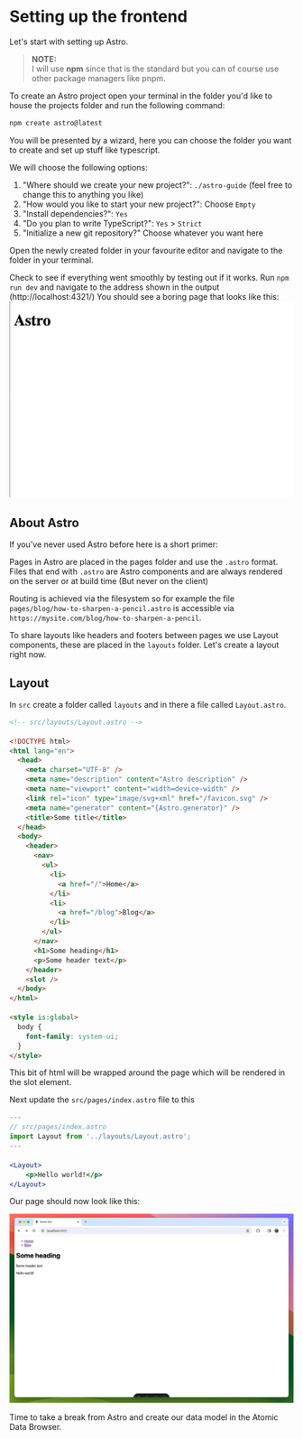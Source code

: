 # Setting up the frontend

Let's start with setting up Astro.

> **NOTE:** </br>
> I will use **npm** since that is the standard but you can of course use other package managers like pnpm.

To create an Astro project open your terminal in the folder you'd like to house the projects folder and run the following command:

```bash
npm create astro@latest
```

You will be presented by a wizard, here you can choose the folder you want to create and set up stuff like typescript.

We will choose the following options:

1. "Where should we create your new project?": `./astro-guide` (feel free to change this to anything you like)
2. "How would you like to start your new project?": Choose `Empty`
3. "Install dependencies?": `Yes`
4. "Do you plan to write TypeScript?": `Yes` > `Strict`
5. "Initialize a new git repository?" Choose whatever you want here

Open the newly created folder in your favourite editor and navigate to the folder in your terminal.

Check to see if everything went smoothly by testing out if it works. Run `npm run dev` and navigate to the address shown in the output (http://localhost:4321/)
You should see a boring page that looks like this:
![Astro](img/3-1.webp)

## About Astro

If you've never used Astro before here is a short primer:

Pages in Astro are placed in the pages folder and use the `.astro` format.
Files that end with `.astro` are Astro components and are always rendered on the server or at build time (But never on the client)

Routing is achieved via the filesystem so for example the file `pages/blog/how-to-sharpen-a-pencil.astro` is accessible via `https://mysite.com/blog/how-to-sharpen-a-pencil`.

To share layouts like headers and footers between pages we use Layout components, these are placed in the `layouts` folder. Let's create a layout right now.

## Layout

In `src` create a folder called `layouts` and in there a file called `Layout.astro`.

```html
<!-- src/layouts/Layout.astro -->

<!DOCTYPE html>
<html lang="en">
  <head>
    <meta charset="UTF-8" />
    <meta name="description" content="Astro description" />
    <meta name="viewport" content="width=device-width" />
    <link rel="icon" type="image/svg+xml" href="/favicon.svg" />
    <meta name="generator" content="{Astro.generator}" />
    <title>Some title</title>
  </head>
  <body>
    <header>
      <nav>
        <ul>
          <li>
            <a href="/">Home</a>
          </li>
          <li>
            <a href="/blog">Blog</a>
          </li>
        </ul>
      </nav>
      <h1>Some heading</h1>
      <p>Some header text</p>
    </header>
    <slot />
  </body>
</html>

<style is:global>
  body {
    font-family: system-ui;
  }
</style>
```

This bit of html will be wrapped around the page which will be rendered in the slot element.

Next update the `src/pages/index.astro` file to this

```jsx
---
// src/pages/index.astro
import Layout from '../layouts/Layout.astro';
---

<Layout>
	<p>Hello world!</p>
</Layout>
```

Our page should now look like this:

![Browser with a basic webpage](img/3-2.webp)

Time to take a break from Astro and create our data model in the Atomic Data Browser.
